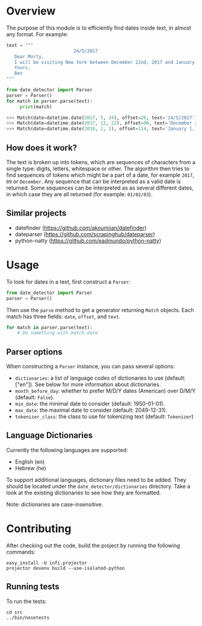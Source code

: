 Overview
========
The purpose of this module is to efficiently find dates inside text, in almost any format. For example:

```python
text = """
                         24/5/2017
   Dear Morty,
   I will be visiting New York between December 22nd, 2017 and January 1, 2018.
   Yours,
   Ben
"""

from date_detector import Parser
parser = Parser()
for match in parser.parse(text):
     print(match)

>>> Match(date=datetime.date(2017, 5, 24), offset=26, text='24/5/2017')
>>> Match(date=datetime.date(2017, 12, 22), offset=90, text='December 22nd, 2017')
>>> Match(date=datetime.date(2018, 1, 1), offset=114, text='January 1, 2018')
```

How does it work?
-----------------
The text is broken up into tokens, which are sequences of characters from a single type: digits, letters, whitespace or other. The algorithm then tries to find sequences of tokens which might be a part of a date, for example `2017`, `09` or `December`. Any sequence that can be interpreted as a valid date is returned. Some sequences can be interpreted as as several different dates, in which case they are all returned (for example: `01/02/03`).

Similar projects
----------------
* datefinder (https://github.com/akoumjian/datefinder)
* dateparser (https://github.com/scrapinghub/dateparser)
* python-natty (https://github.com/eadmundo/python-natty)

Usage
=====
To look for dates in a text, first construct a `Parser`:
```python
from date_detector import Parser
parser = Parser()
```
Then use the `parse` method to get a generator returning `Match` objects. Each match has three fields: `date`, `offset`, and `text`.
```python
for match in parser.parse(text):
    # Do something with match.date
```
Parser options
--------------
When constructing a `Parser` instance, you can pass several options:
* `dictionaries`: a list of language codes of dictionaries to use (default: ["en"]). See below for more information about dictionaries.
* `month_before_day`: whether to prefer M/D/Y dates (American) over D/M/Y (default: `False`).
* `min_date`: the minimal date to consider (default: 1950-01-01).
* `max_date`: the maximal date to consider (default: 2049-12-31).
* `tokenizer_class`: the class to use for tokenizing text (default: `Tokenizer`)

Language Dictionaries
---------------------
Currently the following languages are supported:
* English (en)
* Hebrew (he)

To support additional languages, dictionary files need to be added. They should be located under the `date_detector/dictionaries` directory. Take a look at the existing dictionaries to see how they are formatted.

Note: dictionaries are case-insensitive.

Contributing
============
After checking out the code, build the project by running the following commands:

    easy_install -U infi.projector
    projector devenv build --use-isolated-python

Running tests
-------------
To run the tests:

    cd src
    ../bin/nosetests

